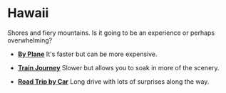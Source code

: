 # Hawaii
 Shores and fiery mountains. Is it going to be an experience or perhaps overwhelming?

* **[By Plane](destination1.md)** It's faster but can be more expensive.

* **[Train Journey](destination1.md)** Slower but allows you to soak in more of the scenery.

* **[Road Trip by Car](destination1.md)** Long drive with lots of surprises along the way.


